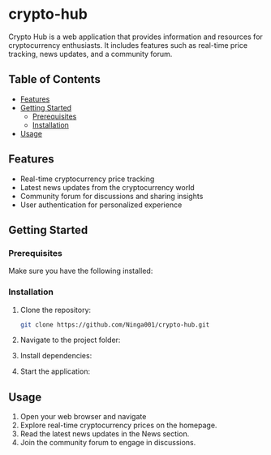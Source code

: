 # crypto-hub

Crypto Hub is a web application that provides information and resources for cryptocurrency enthusiasts. It includes features such as real-time price tracking, news updates, and a community forum.

## Table of Contents

- [Features](#features)
- [Getting Started](#getting-started)
  - [Prerequisites](#prerequisites)
  - [Installation](#installation)
- [Usage](#usage)

## Features

- Real-time cryptocurrency price tracking
- Latest news updates from the cryptocurrency world
- Community forum for discussions and sharing insights
- User authentication for personalized experience

## Getting Started

### Prerequisites

Make sure you have the following installed:
 

### Installation

1. Clone the repository:

    ```bash
    git clone https://github.com/Ninga001/crypto-hub.git
    ```

2. Navigate to the project folder:

3. Install dependencies:

 
4. Start the application:
 

## Usage

1. Open your web browser and navigate
2. Explore real-time cryptocurrency prices on the homepage.
3. Read the latest news updates in the News section.
4. Join the community forum to engage in discussions.

 
